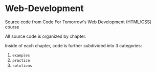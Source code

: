 # Web-Development
Source code from Code For Tomorrow's Web Development (HTML/CSS) course

All source code is organized by chapter.

Inside of each chapter, code is further subdivided into 3 categories:
1. `examples`
2. `practice`
3. `solutions`